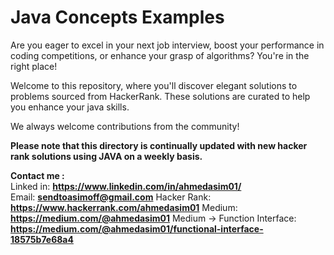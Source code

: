 # Java Concepts Examples
Are you eager to excel in your next job interview, boost your performance in coding competitions, or enhance your grasp of algorithms? You're in the right place!

Welcome to this repository, where you'll discover elegant solutions to problems sourced from HackerRank. These solutions are curated to help you enhance your java skills.

We always welcome contributions from the community!

<b>Please note that this directory is continually updated with new hacker rank solutions using JAVA on a weekly basis.</b>

<b>Contact me :</b><br>
Linked in: <b>https://www.linkedin.com/in/ahmedasim01/</b> <br>
Email: <b>sendtoasimoff@gmail.com</b>
Hacker Rank: <b>https://www.hackerrank.com/ahmedasim01</b>
Medium: <b>https://medium.com/@ahmedasim01</b>
Medium -> Function Interface: <b>https://medium.com/@ahmedasim01/functional-interface-18575b7e68a4</b>
                              

